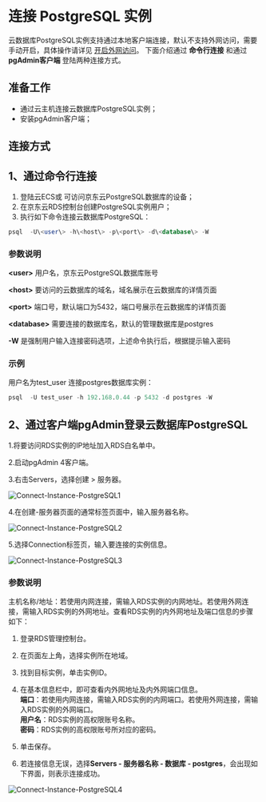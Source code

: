 # 连接 PostgreSQL 实例
云数据库PostgreSQL实例支持通过本地客户端连接，默认不支持外网访问，需要手动开启，具体操作请详见 [开启外网访问](https://docs.jdcloud.com/cn/rds/internet-access)。
下面介绍通过 **命令行连接** 和通过 **pgAdmin客户端** 登陆两种连接方式。

## 准备工作
* 通过云主机连接云数据库PostgreSQL实例；
* 安装pgAdmin客户端；

## 连接方式
## 1、通过命令行连接
1. 登陆云ECS或 可访问京东云PostgreSQL数据库的设备；
2. 在京东云RDS控制台创建PostgreSQL实例用户；
3. 执行如下命令连接云数据库PostgreSQL：

```SQL
psql  -U\<user\> -h\<host\> -p\<port\> -d\<database\> -W
```
    
### 参数说明

 **\<user\>**  用户名，京东云PostgreSQL数据库账号
 
 **\<host\>** 要访问的云数据库的域名，域名展示在云数据库的详情页面
 
 **\<port\>** 端口号，默认端口为5432，端口号展示在云数据库的详情页面
 
 **\<database\>** 需要连接的数据库名，默认的管理数据库是postgres
 
 **-W** 是强制用户输入连接密码选项，上述命令执行后，根据提示输入密码
    
### 示例
用户名为test_user 连接postgres数据库实例：
```sql
psql  -U test_user -h 192.168.0.44 -p 5432 -d postgres -W
```
## 2、通过客户端pgAdmin登录云数据库PostgreSQL
 1.将要访问RDS实例的IP地址加入RDS白名单中。
 
 2.启动pgAdmin 4客户端。
 
 3.右击Servers，选择创建 > 服务器。
 
![Connect-Instance-PostgreSQL1](../../../../../image/RDS/Connect-Instance-PostgreSQL1.png)

4.在创建-服务器页面的通常标签页面中，输入服务器名称。

![Connect-Instance-PostgreSQL2](../../../../../image/RDS/Connect-Instance-PostgreSQL2.png)

5.选择Connection标签页，输入要连接的实例信息。

![Connect-Instance-PostgreSQL3](../../../../../image/RDS/Connect-Instance-PostgreSQL3.png)
### 参数说明

 主机名称/地址：若使用内网连接，需输入RDS实例的内网地址。若使用外网连接，需输入RDS实例的外网地址。查看RDS实例的内外网地址及端口信息的步骤如下：

 1. 登录RDS管理控制台。
 2. 在页面左上角，选择实例所在地域。
 3. 找到目标实例，单击实例ID。
 4. 在基本信息栏中，即可查看内外网地址及内外网端口信息。<br>
    **端口**：若使用内网连接，需输入RDS实例的内网端口。若使用外网连接，需输入RDS实例的外网端口。<br>
    **用户名**：RDS实例的高权限账号名称。<br>
    **密码**：RDS实例的高权限账号所对应的密码。<br>
      
 5. 单击保存。
 6. 若连接信息无误，选择**Servers - 服务器名称 - 数据库 - postgres**，会出现如下界面，则表示连接成功。

![Connect-Instance-PostgreSQL4](../../../../../image/RDS/Connect-Instance-PostgreSQL4.png)
